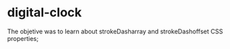# digital-clock

The objetive was to learn about strokeDasharray and strokeDashoffset CSS properties;
